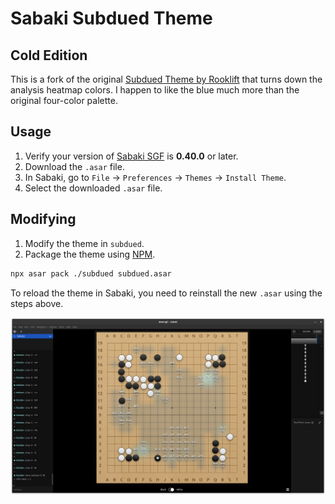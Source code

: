 # Sabaki Subdued Theme

## Cold Edition

This is a fork of the original [Subdued Theme by Rooklift](https://github.com/rooklift/sabaki_subdued_theme_40) that turns down the analysis heatmap colors.
I happen to like the blue much more than the original four-color palette.

## Usage

1. Verify your version of [Sabaki SGF](https://github.com/yishn/Sabaki) is **0.40.0** or later.
2. Download the `.asar` file.
3. In Sabaki, go to `File` -> `Preferences` -> `Themes` -> `Install Theme`.
4. Select the downloaded `.asar` file.

## Modifying

1. Modify the theme in `subdued`.
2. Package the theme using [NPM](https://www.npmjs.com/).

```sh
npx asar pack ./subdued subdued.asar
```

To reload the theme in Sabaki, you need to reinstall the new `.asar` using the steps above.

![Theme Screenshot](screenshot.png)
